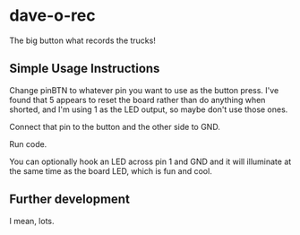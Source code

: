 # dave-o-rec
The big button what records the trucks!

## Simple Usage Instructions
Change pinBTN to whatever pin you want to use as the button press. I've found that 5 appears to reset the board rather than do anything when shorted, and I'm using 1 as the LED output, so maybe don't use those ones.

Connect that pin to the button and the other side to GND.

Run code.

You can optionally hook an LED across pin 1 and GND and it will illuminate at the same time as the board LED, which is fun and cool.

## Further development
I mean, lots.
